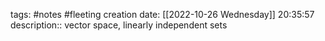 tags: #notes #fleeting
creation date: [[2022-10-26 Wednesday]] 20:35:57
description:: vector space, linearly independent sets

